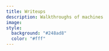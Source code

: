```yaml
---
title: Writeups
description: Walkthroughs of machines
image: 
style:
  background: "#248ad8"
  color: "#fff"
---
```

